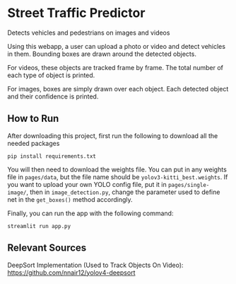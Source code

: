 # Street Traffic Predictor
Detects vehicles and pedestrians on images and videos

Using this webapp, a user can upload a photo or video and detect vehicles in them. Bounding boxes are drawn around the detected objects.

For videos, these objects are tracked frame by frame. The total number of each type of object is printed.

For images, boxes are simply drawn over each object. Each detected object and their confidence is printed.

## How to Run

After downloading this project, first run the following to download all the needed packages

```pip install requirements.txt```

You will then need to download the weights file. You can put in any weights file in ```pages/data```, but the file name should be ```yolov3-kitti_best.weights```. If you want to upload your own YOLO config file, put it in ```pages/single-image/```, then in ```image_detection.py```, change the parameter used to define net in the ```get_boxes()``` method accordingly.

Finally, you can run the app with the following command:

```streamlit run app.py```

## Relevant Sources

DeepSort Implementation (Used to Track Objects On Video): https://github.com/nnair12/yolov4-deepsort
